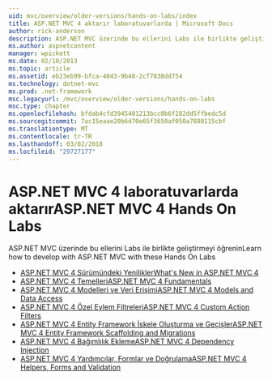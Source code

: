 ```yaml
---
uid: mvc/overview/older-versions/hands-on-labs/index
title: ASP.NET MVC 4 aktarır laboratuvarlarda | Microsoft Docs
author: rick-anderson
description: ASP.NET MVC üzerinde bu ellerini Labs ile birlikte geliştirmeyi öğrenin
ms.author: aspnetcontent
manager: wpickett
ms.date: 02/18/2013
ms.topic: article
ms.assetid: eb23eb99-bfca-4043-9b48-2cf7838dd754
ms.technology: dotnet-mvc
ms.prod: .net-framework
msc.legacyurl: /mvc/overview/older-versions/hands-on-labs
msc.type: chapter
ms.openlocfilehash: bfdab4cfd3945401213bcc0b6f282dd5ffbedc5d
ms.sourcegitcommit: 7ac15eaae20b6d70e65f3650af050a7880115cbf
ms.translationtype: MT
ms.contentlocale: tr-TR
ms.lasthandoff: 03/02/2018
ms.locfileid: "29727177"
---
```

# <a name="aspnet-mvc-4-hands-on-labs"></a><span data-ttu-id="fe20e-103">ASP.NET MVC 4 laboratuvarlarda aktarır</span><span class="sxs-lookup"><span data-stu-id="fe20e-103">ASP.NET MVC 4 Hands On Labs</span></span>

<span data-ttu-id="fe20e-104">ASP.NET MVC üzerinde bu ellerini Labs ile birlikte geliştirmeyi öğrenin</span><span class="sxs-lookup"><span data-stu-id="fe20e-104">Learn how to develop with ASP.NET MVC with these Hands On Labs</span></span>

- [<span data-ttu-id="fe20e-105">ASP.NET MVC 4 Sürümündeki Yenilikler</span><span class="sxs-lookup"><span data-stu-id="fe20e-105">What's New in ASP.NET MVC 4</span></span>](whats-new-in-aspnet-mvc-4.md)
- [<span data-ttu-id="fe20e-106">ASP.NET MVC 4 Temelleri</span><span class="sxs-lookup"><span data-stu-id="fe20e-106">ASP.NET MVC 4 Fundamentals</span></span>](aspnet-mvc-4-fundamentals.md)
- [<span data-ttu-id="fe20e-107">ASP.NET MVC 4 Modelleri ve Veri Erişimi</span><span class="sxs-lookup"><span data-stu-id="fe20e-107">ASP.NET MVC 4 Models and Data Access</span></span>](aspnet-mvc-4-models-and-data-access.md)
- [<span data-ttu-id="fe20e-108">ASP.NET MVC 4 Özel Eylem Filtreleri</span><span class="sxs-lookup"><span data-stu-id="fe20e-108">ASP.NET MVC 4 Custom Action Filters</span></span>](aspnet-mvc-4-custom-action-filters.md)
- [<span data-ttu-id="fe20e-109">ASP.NET MVC 4 Entity Framework İskele Oluşturma ve Geçişler</span><span class="sxs-lookup"><span data-stu-id="fe20e-109">ASP.NET MVC 4 Entity Framework Scaffolding and Migrations</span></span>](aspnet-mvc-4-entity-framework-scaffolding-and-migrations.md)
- [<span data-ttu-id="fe20e-110">ASP.NET MVC 4 Bağımlılık Ekleme</span><span class="sxs-lookup"><span data-stu-id="fe20e-110">ASP.NET MVC 4 Dependency Injection</span></span>](aspnet-mvc-4-dependency-injection.md)
- [<span data-ttu-id="fe20e-111">ASP.NET MVC 4 Yardımcılar, Formlar ve Doğrulama</span><span class="sxs-lookup"><span data-stu-id="fe20e-111">ASP.NET MVC 4 Helpers, Forms and Validation</span></span>](aspnet-mvc-4-helpers-forms-and-validation.md)
